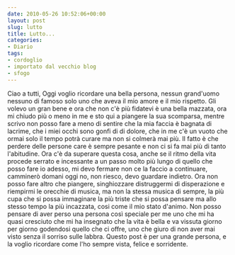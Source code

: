 ```yaml
---
date: 2010-05-26 10:52:06+00:00
layout: post
slug: lutto
title: Lutto...
categories:
- Diario
tags:
- cordoglio
- importato dal vecchio blog
- sfogo
---
```


Ciao a tutti,
Oggi voglio ricordare una bella persona, nessun grand'uomo nessuno di famoso solo uno che aveva il mio amore e il mio rispetto.
Gli volevo un gran bene e ora che non c'è più fidatevi è una bella mazzata, ora mi chiudo più o meno in me e sto qui a piangere la sua scomparsa, mentre scrivo non posso fare a meno di sentire che la mia faccia è bagnata di lacrime, che i miei occhi sono gonfi di di dolore, che in me c'è un vuoto che ormai solo il tempo potrà curare ma non si colmerà mai più.
Il fatto è che perdere delle persone care è sempre pesante e non ci si fa mai più di tanto l'abitudine. Ora c'è da superare questa cosa, anche se il ritmo della vita procede serrato e incessante a un passo molto più lungo di quello che posso fare io adesso, mi devo fermare non ce la faccio a continuare, camminerò domani oggi no, non riesco, devo guardare indietro. Ora non posso fare altro che piangere, singhiozzare distruggermi di disperazione e riempirmi le orecchie di musica, ma non la stessa musica di sempre, la più cupa che si possa immaginare la più triste che si possa pensare ma allo stesso tempo la più incazzata, cosi come il mio stato d'animo. Non posso pensare di aver perso una persona così speciale per me uno che mi ha quasi cresciuto che mi ha insegnato che la vita è bella e va vissuta giorno per giorno godendosi quello che ci offre, uno che giuro di non aver mai visto senza il sorriso sulle labbra.
Questo post è per una grande persona, e la voglio ricordare come l'ho sempre vista, felice e sorridente.
